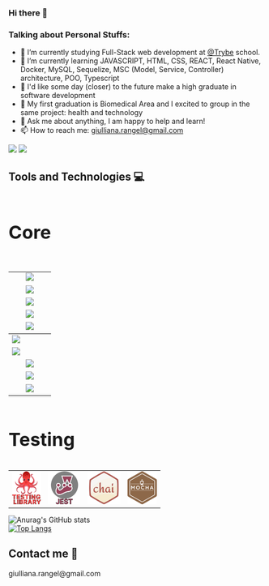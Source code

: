 ### Hi there 👋

### Talking about Personal Stuffs:

- 🔭 I’m currently studying Full-Stack web development at [@Trybe](https://www.betrybe.com/) school.
- 🌱 I’m currently learning JAVASCRIPT, HTML, CSS, REACT, React Native, Docker, MySQL, Sequelize, MSC (Model, Service, Controller) architecture, POO, Typescript
- 👯 I'd like some day (closer) to the future make a high graduate in software development
- 🤔 My first graduation is Biomedical Area and I excited to group in the same project: health and technology
- 💬 Ask me about anything, I am happy to help and learn!
- 📫 How to reach me: giulliana.rangel@gmail.com
<p align="left">
  <a href="#" alt="Gmail">
  <img src="https://img.shields.io/badge/-Gmail-FF0000?style=flat-square&labelColor=FF0000&logo=gmail&logoColor=white&link=https://mail.google.com/mail/u/0/?tab=rm&ogbl#inbox" /></a>
  <a href="#" alt="Linkedin">
  <img src="https://img.shields.io/badge/-Linkedin-0e76a8?style=flat-square&logo=Linkedin&logoColor=white&link=https://www.linkedin.com/in/giulliana-rangel-dev/" /></a>


## Tools and Technologies :computer:
<head> 
<link rel="stylesheet" href="https://cdn.jsdelivr.net/gh/devicons/devicon@v2.15.1/devicon.min.css">
</head>
<body>          
 <tbody>
  <div style="display: flex; flex-wrap: wrap; justify-content: space-between;">
	<div class="table-container">
    <h1 style="font-size: 36px; font-weight: bold;">Core</h1>
    <table style="width:100%;float:left">
   <tr>
     <td align="center" width="20%">
         <img height=60px src="https://cdn.jsdelivr.net/gh/devicons/devicon/icons/github/github-original-wordmark.svg" />
     </td>
  </tr>
    <tr>
     <td align="center" width="20%">
         <img height=60px src="https://cdn.jsdelivr.net/gh/devicons/devicon/icons/docker/docker-original-wordmark.svg" />
     </td>
  </tr>
       <tr>
     <td align="center" width="20%">
         <img height=60px src="https://cdn.jsdelivr.net/gh/devicons/devicon/icons/react/react-original-wordmark.svg" />
     </td>
  </tr>
        <tr>
     <td align="center" width="20%">
         <img height=60px src="https://cdn.jsdelivr.net/gh/devicons/devicon/icons/html5/html5-original-wordmark.svg" />
     </td>
  </tr>
   <br>
   <tr>
     <td align="center" width="20%">
         <img height=60px src="https://cdn.jsdelivr.net/gh/devicons/devicon/icons/mysql/mysql-original-wordmark.svg" />
     </td>
  </tr>   
  </tbody>
  
  <tbody>
     <tr>
     <td>
       <span><b><center></center></b></span>
         <img height=60px src="https://cdn.jsdelivr.net/gh/devicons/devicon/icons/sequelize/sequelize-plain-wordmark.svg" />
     </td>
  </tr>
        <tr>
     <td>
          <span><b><center></center></b></span>
         <img height=60px src="https://cdn.jsdelivr.net/gh/devicons/devicon/icons/css3/css3-original-wordmark.svg" />
     </td>
  </tr>  
           <tr>
     <td align="center" width="20%">
         <img height=60px src="https://cdn.jsdelivr.net/gh/devicons/devicon/icons/typescript/typescript-original.svg" />
     </td>
  </tr> 
               <tr>
     <td align="center" width="20%">
         <img height=60px src="https://cdn.jsdelivr.net/gh/devicons/devicon/icons/javascript/javascript-original.svg" />
     </td>
  </tr> 
      <tr>
     <td align="center" width="20%">
         <img height=60px src="https://cdn.jsdelivr.net/gh/devicons/devicon/icons/nodejs/nodejs-original-wordmark.svg" />
     </td>
  </tr>
       </table>
  </div>
 </div> 
  </tbody>
          
   </table>
   <div class="table-container">
    <h1 style="font-size: 36px; font-weight: bold;">Testing</h1>
    <table style="width:100%;float:left">
      <tr>
        <td>
          <span><b><center></center></b></span>
          <img height=65px src="https://raw.githubusercontent.com/lucas-de-lima/Lucas-De-Lima/main/assets/png/TestingLibrary.png">
        </td>
		<td>
          <span><b><center></center></b></span>
          <img height=65px src="https://raw.githubusercontent.com/lucas-de-lima/Lucas-De-Lima/main/assets/png/jest.png">
        </td>
		<td>
          <span><b><center></center></b></span>
          <img height=65px src="https://raw.githubusercontent.com/lucas-de-lima/Lucas-De-Lima/main/assets/png/chai.png">
        </td>
		<td>
          <span><b><center></center></b></span>
          <img height=65px src="https://raw.githubusercontent.com/lucas-de-lima/Lucas-De-Lima/main/assets/png/mocha.png">
        </td>
      </tr>
    </table>
  </div>
 </div>    
  <br>
 
 ![Anurag's GitHub stats](https://github-readme-stats.vercel.app/api?username=Giulliana-Rangel&show_icons=true&theme=radical)
 <br>
 [![Top Langs](https://github-readme-stats.vercel.app/api/top-langs/?username=Giulliana-Rangel)](https://github.com/anuraghazra/github-readme-stats)

  
## Contact me 💬

<body>
  <p> giulliana.rangel@gmail.com</p>
  
  </body>
